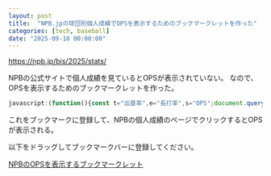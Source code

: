```yaml
---
layout: post
title:  "NPB.jpの球団別個人成績でOPSを表示するためのブックマークレットを作った"
categories: [tech, baseball]
date: "2025-09-18 00:00:00"
---
```


<https://npb.jp/bis/2025/stats/>

NPBの公式サイトで個人成績を見ているとOPSが表示されていない。
なので、OPSを表示するためのブックマークレットを作った。

```javascript
javascript:(function(){const t="出塁率",e="長打率",s="OPS";document.querySelectorAll("table").forEach(r=>{let n=-1,o=-1,l=null,c=!1;const a=r.querySelectorAll("th");if(0===a.length)return;a.forEach((s,a)=>{const i=s.textContent.trim();i.includes(t)&&(n=a,l=s.closest("tr")),i.includes(e)&&(o=a),i===s&&c==!0}),l&&-1!==n&&-1!==o&&!c&&(l.insertAdjacentHTML("beforeend",`<th>${s}</th>`),(()=>{const t=Array.from(r.querySelectorAll("tr")),s=t.indexOf(l);t.slice(s+1).filter(t=>!t.querySelector("th")).forEach(t=>{const s=t.cells[n],l=t.cells[o];if(!s||!l)return void t.insertAdjacentHTML("beforeend","<td>-</td>");const c=parseFloat(s.textContent),a=parseFloat(l.textContent);let i;i=isNaN(c)||isNaN(a)?"-":(.001*(1e3*c+1e3*a)).toFixed(3).replace(/^0/,""),t.insertAdjacentHTML("beforeend",`<td>${i}</td>`)})})())})})();
```

これをブックマークに登録して、NPBの個人成績のページでクリックするとOPSが表示される。

以下をドラッグしてブックマークバーに登録してください。

<a href="javascript:(function(){const t=%22%E5%87%BA%E5%A1%8D%E7%8E%87%22,e=%22%E9%95%B7%E6%89%93%E7%8E%87%22,s=%22OPS%22;document.querySelectorAll(%22table%22).forEach(r=>{let n=-1,o=-1,l=null,c=!1;const a=r.querySelectorAll(%22th%22);if(0===a.length)return;a.forEach((s,a)=>{const i=s.textContent.trim();i.includes(t)&&(n=a,l=s.closest(%22tr%22)),i.includes(e)&&(o=a),i===s&&c==!0}),l&&-1!==n&&-1!==o&&!c&&(l.insertAdjacentHTML(%22beforeend%22,`<th>${s}</th>`),(()=>{const t=Array.from(r.querySelectorAll(%22tr%22)),s=t.indexOf(l);t.slice(s+1).filter(t=>!t.querySelector(%22th%22)).forEach(t=>{const s=t.cells[n],l=t.cells[o];if(!s||!l)return void t.insertAdjacentHTML(%22beforeend%22,%22<td>-</td>%22);const c=parseFloat(s.textContent),a=parseFloat(l.textContent);let i;i=isNaN(c)||isNaN(a)?%22-%22:(.001*(1e3*c+1e3*a)).toFixed(3).replace(/^0/,%22%22),t.insertAdjacentHTML(%22beforeend%22,`<td>${i}</td>`)}))())})})})();" target="_blank">NPBのOPSを表示するブックマークレット</a>

